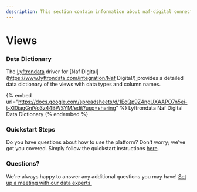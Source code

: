 ```yaml
---
description: This section contain information about naf-digital connector views information
---
```


# Views

### Data Dictionary

The [Lyftrondata](https://www.lyftrondata.com/) driver for [Naf Digital](https://www.lyftrondata.com/integration/Naf Digital/)[ ](https://www.lyftrondata.com/integration/naf-digital/)provides a detailed data dictionary of the views with data types and column names.

{% embed url="https://docs.google.com/spreadsheets/d/1EoQp9Z4ngUXAAPO7n5ei-t-Xl0iagGniVo3z44BWSYM/edit?usp=sharing" %}
Lyftrondata Naf Digital Data Dictionary
{% endembed %}

### Quickstart Steps

Do you have questions about how to use the platform? Don't worry; we've got you covered. Simply follow the quickstart instructions [here](../../../../quickstart-steps.md).

### Questions? <a href="#questions" id="questions"></a>

We're always happy to answer any additional questions you may have! [Set up a meeting with our data experts.](https://www.lyftrondata.com/book-a-meeting/)


